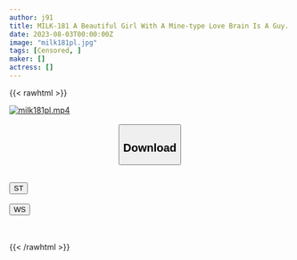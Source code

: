 ```yaml
---
author: j91
title: MILK-181 A Beautiful Girl With A Mine-type Love Brain Is A Guy. De M Service Misunderstanding Woman Sumire Kuramoto
date: 2023-08-03T00:00:00Z
image: "milk181pl.jpg"
tags: [Censored, ]
maker: []
actress: []
---
```



{{< rawhtml >}}

<div class="video" data-videoid="Pb3B0PWPdPC0azq">
    <a href="javascript:;">
        <img src="https://my.j91.asia/posts/milk181pl/milk181pl.jpg" width="WIDTH" height="HEIGHT" alt="milk181pl.mp4" loading="lazy">
    </a>
</div>

<script type="text/javascript" src="https://j91.asia/asset/on-demand-st.js"></script>

<br>
  <link rel="stylesheet" href="https://j91.asia/asset/bs5.css">
  
  <center>
  <button class="btn btn-primary" type="button" data-bs-toggle="collapse" data-bs-target=".multi-collapse" aria-expanded="false" aria-controls="multiCollapseExample1 multiCollapseExample2"><h2>Download</h2></button></center>
</p>
<div class="row">
  <div class="col">
    <div class="collapse multi-collapse" id="multiCollapseExample1">
      <div class="card card-body">
	      	      <br>
<div class="buttons">  
<a href="https://streamtape.to/v/Pb3B0PWPdPC0azq"><button class="btn-hover color-3"><i class="fa fa-download"></i> ST</button></a></div>
    </div>
  </div>
</div>
  <div class="col">
    <div class="collapse multi-collapse" id="multiCollapseExample2">
      <div class="card card-body">
	      <br>
<div class="buttons">
    <a href="https://wolfstream.tv/hj2pmvtobjhk"><button class="btn-hover color-9"><i class="fa fa-download"></i> WS</button></a></div>
<br><br>
      </div>
    </div>
  </div>
</div>

{{< /rawhtml >}}
